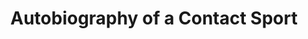 ---
attached_collection: "collections/autobiography.md"
block_aspect_ratio: "ratio-11x8-5"
blog_block_cover: "https://d1sf55qlb7p6hz.cloudfront.net/cover-1.jpg"
blog_header: ""
caption: "Features on Buzzfeed and the Gaurdian "
content: "As football season goes into full swing, I was spoke with [**_Buzzfeed_**](https://www.buzzfeednews.com/article/gabrielsanchez/football-highschool-nfl-season-america-sports-players-team) and [**_The Gaurdian_**](https://www.theguardian.com/artanddesign/2018/sep/19/jesse-rieser-best-photograph-school-football-farewell-phoenix-arizona) about [**_Autobiography of a Contact Sport_**](https://jesserieserprojects.com/projects/autobiography-contact-sport/). _Buzzfeed_ Interview by Gabriel H. Sanchez  \nand _The Gaurdian_ interview by Edward Siddons.\n\n**Statement:**   \n0: The number of times I regret playing high school football.\n\n1: The number of points Sunnyslope High School lost by to keep them from playing in the division III Arizona High School Championship.\n\n2: The approximate number of high school football players who die every year from concussions.\n\n3: The number of years I started varsity football in Missouri.\n\n68: Varsity jersey number.\n\n81: Junior Varsity jersey number.\n\n100: The percent chance my unborn son will not play the game that I miss; the game that I love; the game that made me.\n\nI grew up in Missouri and I was an art-jock. I felt like I was unique—maybe I was—who knows. I received a handful of scholarships, which I considered, but I opted for pursuing my passion for art and photography. I love being a photographer. I still suffer from the effects of playing the game. Some include coping with depression and general panic disorder (my doctor now thinks these are related to my playing days) chronic back and knee pain, two torn thumbs, two torn hamstrings, two shoulder surgeries and a hip surgery. I would never say the pain outweighs the power. The game gave me an understanding of power and restraint.\n\nOver time, I have become more and more leery of passing on my playing legacy, my family’s football heirloom (my grandfather, father, and both my brothers played.) Living with my own physical and mental ailments combined with our better understanding of CTE, if I were ever to have a son, I now think that my family's football heirloom ends with me.\n\nAs a farewell, I chose to document the Phoenix based Sunny Slope football program. They are the Sunny Slope Vikings. I was a Parkview Viking. Both mascots depicted with the familiar horns flanking our helmets. We share the same school colors and are nearly identical in socio economic complexion. It was a perfect fit and the closest thing to being home without actually going home.\n\nThere’s a violent beauty at the heart of the sport. These boys wear a costume of manhood, disguised by their strength, speed, and violence which only lasts so long when their childlike joy and rage comes to the surface.\n\nIn New Orleans they have big bands at funerals and in football marching bands announce the euphoria and pain. I imagine football like that: an end, a beginning, and a celebration all wrapped up in the light of my nostalgia. Don’t consider this a eulogy. This is a celebration.\n\nTypography treatment by Patricia Pruiss of Sunday Afternoon and interview excerpts from Ian Reed, the Arizona defensive player of the year."
date: ""
news_category:
  - press
theme_color: "#CFECC8"
title: "Autobiography of a Contact Sport "
post_blocks:
  - _bookshop_name: posts/media-row-start
    row_alignment: between
  - _bookshop_name: posts/media-element-static
    caption: ""
    image: https://d1sf55qlb7p6hz.cloudfront.net/auto-blog-1.jpg
    width: "100"
  - _bookshop_name: posts/media-row-static
  - _bookshop_name: posts/media-element-static
    caption: ""
    image: https://d1sf55qlb7p6hz.cloudfront.net/auto-blog-2.jpg
    width: "33"
  - _bookshop_name: posts/media-element-static
    caption: ""
    image: https://d1sf55qlb7p6hz.cloudfront.net/auto-blog-3.jpg
    width: "33"
  - _bookshop_name: posts/media-element-static
    caption: ""
    image: https://d1sf55qlb7p6hz.cloudfront.net/auto-blog-4.jpg
    width: "33"
  - _bookshop_name: posts/media-row-static
  - _bookshop_name: posts/media-element-static
    caption: ""
    image: https://d1sf55qlb7p6hz.cloudfront.net/auto-blog-5.jpg
    width: "50"
  - _bookshop_name: posts/media-element-static
    caption: ""
    image: https://d1sf55qlb7p6hz.cloudfront.net/auto-blog-6.jpg
    width: "50"
  - _bookshop_name: posts/media-row-static
  - _bookshop_name: posts/media-element-static
    caption: ""
    image: https://d1sf55qlb7p6hz.cloudfront.net/auto-blog-7.jpg
    width: "33"
  - _bookshop_name: posts/media-element-static
    caption: ""
    image: https://d1sf55qlb7p6hz.cloudfront.net/auto-blog-8.jpg
    width: "33"
  - _bookshop_name: posts/media-element-static
    caption: ""
    image: https://d1sf55qlb7p6hz.cloudfront.net/auto-blog-9.jpg
    width: "33"
  - _bookshop_name: posts/media-row-static
  - _bookshop_name: posts/media-element-static
    caption: ""
    image: https://d1sf55qlb7p6hz.cloudfront.net/auto-blog-10.jpg
    width: "33"
  - _bookshop_name: posts/media-element-static
    caption: ""
    image: https://d1sf55qlb7p6hz.cloudfront.net/auto-blog-11.jpg
    width: "33"
  - _bookshop_name: posts/media-element-static
    caption: ""
    image: https://d1sf55qlb7p6hz.cloudfront.net/auto-blog-12.jpg
    width: "33"
  - _bookshop_name: posts/media-row-static
  - _bookshop_name: posts/media-element-static
    caption: ""
    image: https://d1sf55qlb7p6hz.cloudfront.net/auto-blog-13.jpg
    width: "33"
  - _bookshop_name: posts/media-element-static
    caption: ""
    image: https://d1sf55qlb7p6hz.cloudfront.net/auto-blog-14.jpg
    width: "33"
  - _bookshop_name: posts/media-element-static
    caption: ""
    image: https://d1sf55qlb7p6hz.cloudfront.net/auto-blog-16.jpg
    width: "33"
  - _bookshop_name: posts/media-row-static
  - _bookshop_name: posts/media-element-static
    caption: ""
    image: https://d1sf55qlb7p6hz.cloudfront.net/auto-blog-17.jpg
    width: "33"
  - _bookshop_name: posts/media-element-static
    caption: ""
    image: https://d1sf55qlb7p6hz.cloudfront.net/auto-blog-18.jpg
    width: "66"
  - _bookshop_name: posts/media-row-static
  - _bookshop_name: posts/media-element-static
    caption: ""
    image: https://d1sf55qlb7p6hz.cloudfront.net/auto-blog-19.jpg
    width: "50"
  - _bookshop_name: posts/media-element-static
    caption: ""
    image: https://d1sf55qlb7p6hz.cloudfront.net/auto-blog-20.jpg
    width: "50"
  - _bookshop_name: posts/media-row-static
  - _bookshop_name: posts/media-element-static
    caption: ""
    image: https://d1sf55qlb7p6hz.cloudfront.net/auto-blog-21.jpg
    width: "33"
  - _bookshop_name: posts/media-element-static
    caption: ""
    image: https://d1sf55qlb7p6hz.cloudfront.net/auto-blog-22.jpg
    width: "33"
  - _bookshop_name: posts/media-element-static
    caption: ""
    image: https://d1sf55qlb7p6hz.cloudfront.net/auto-blog-23.jpg
    width: "33"
  - _bookshop_name: posts/media-row-static
  - _bookshop_name: posts/media-element-static
    caption: ""
    image: https://d1sf55qlb7p6hz.cloudfront.net/auto-blog-25.jpg
    width: "33"
  - _bookshop_name: posts/media-element-static
    caption: ""
    image: https://d1sf55qlb7p6hz.cloudfront.net/auto-blog-26.jpg
    width: "66"
  - _bookshop_name: posts/media-row-static
  - _bookshop_name: posts/media-element-static
    caption: ""
    image: https://d1sf55qlb7p6hz.cloudfront.net/auto-blog-27.jpg
    width: "33"
  - _bookshop_name: posts/media-element-static
    caption: ""
    image: https://d1sf55qlb7p6hz.cloudfront.net/auto-blog-28.jpg
    width: "33"
  - _bookshop_name: posts/media-element-static
    caption: ""
    image: https://d1sf55qlb7p6hz.cloudfront.net/auto-blog-29.jpg
    width: "33"
  - _bookshop_name: posts/media-row-static
  - _bookshop_name: posts/media-element-static
    caption: ""
    image: https://d1sf55qlb7p6hz.cloudfront.net/auto-blog-30.jpg
    width: "33"
  - _bookshop_name: posts/media-element-static
    caption: ""
    image: https://d1sf55qlb7p6hz.cloudfront.net/auto-blog-31.jpg
    width: "33"
  - _bookshop_name: posts/media-element-static
    caption: ""
    image: https://d1sf55qlb7p6hz.cloudfront.net/auto-blog-32.jpg
    width: "33"
  - _bookshop_name: posts/media-row-static
  - _bookshop_name: posts/media-element-static
    caption: ""
    image: https://d1sf55qlb7p6hz.cloudfront.net/auto-blog-33.jpg
    width: "100"
  - _bookshop_name: posts/media-row-static
  - _bookshop_name: posts/media-element-static
    caption: ""
    image: https://d1sf55qlb7p6hz.cloudfront.net/auto-blog-34.jpg
    width: "33"
  - _bookshop_name: posts/media-element-static
    caption: ""
    image: https://d1sf55qlb7p6hz.cloudfront.net/auto-blog-35.jpg
    width: "33"
  - _bookshop_name: posts/media-element-static
    caption: ""
    image: https://d1sf55qlb7p6hz.cloudfront.net/auto-blog-36.jpg
    width: "33"
  - _bookshop_name: posts/media-row-static
  - _bookshop_name: posts/media-element-static
    caption: ""
    image: https://d1sf55qlb7p6hz.cloudfront.net/auto-blog-37.jpg
    width: "50"
  - _bookshop_name: posts/media-element-static
    caption: ""
    image: https://d1sf55qlb7p6hz.cloudfront.net/auto-blog-38.jpg
    width: "50"
  - _bookshop_name: posts/media-row-static
  - _bookshop_name: posts/media-element-static
    caption: ""
    image: https://d1sf55qlb7p6hz.cloudfront.net/auto-blog-39.jpg
    width: "33"
  - _bookshop_name: posts/media-element-static
    caption: ""
    image: https://d1sf55qlb7p6hz.cloudfront.net/auto-blog-40.jpg
    width: "33"
  - _bookshop_name: posts/media-element-static
    caption: ""
    image: https://d1sf55qlb7p6hz.cloudfront.net/auto-blog-41.jpg
    width: "33"
  - _bookshop_name: posts/media-row-end
blog_slider:
  - _bookshop_name: posts/media-element-url
    image: https://d1sf55qlb7p6hz.cloudfront.net/buzzfeed.jpg
  - _bookshop_name: posts/media-element-url
    image: https://d1sf55qlb7p6hz.cloudfront.net/gaurdian.jpg


---